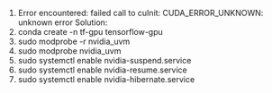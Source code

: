 1. Error encountered: failed call to cuInit: CUDA_ERROR_UNKNOWN: unknown error
Solution: 
1. conda create -n tf-gpu tensorflow-gpu 
2. sudo modprobe -r nvidia_uvm 
3. sudo modprobe nvidia_uvm
4. sudo systemctl enable nvidia-suspend.service
5. sudo systemctl enable nvidia-resume.service
6. sudo systemctl enable nvidia-hibernate.service